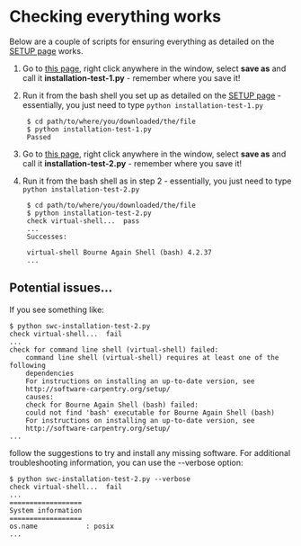 ---
---

# Checking everything works

Below are a couple of scripts for ensuring everything as detailed on the [SETUP page](../../Setup/setup) works.

1. Go to [this page](https://raw.githubusercontent.com/Chris35Wills/Chris35Wills.github.io/master/courses/Setup_check/installation-test-1.py), right click anywhere in the window, select **save as** and call it **installation-test-1.py** - remember where you save it!

2. Run it from the bash shell you set up as detailed on the [SETUP page](../../Setup/setup) - essentially, you just need to type ```python installation-test-1.py```


		$ cd path/to/where/you/downloaded/the/file
		$ python installation-test-1.py
		Passed


3. Go to [this page](https://raw.githubusercontent.com/Chris35Wills/Chris35Wills.github.io/master/courses/Setup_check/installation-test-2.py), right click anywhere in the window, select **save as** and call it **installation-test-2.py** - remember where you save it!

4. Run it from the bash shell as in step 2 - essentially, you just need to type ```python installation-test-2.py```


		$ cd path/to/where/you/downloaded/the/file
		$ python installation-test-2.py
		check virtual-shell...  pass
		...
		Successes:

		virtual-shell Bourne Again Shell (bash) 4.2.37
		...


## Potential issues...

If you see something like:


	$ python swc-installation-test-2.py
	check virtual-shell...  fail
	...
	check for command line shell (virtual-shell) failed:
		command line shell (virtual-shell) requires at least one of the following 
		dependencies
		For instructions on installing an up-to-date version, see
		http://software-carpentry.org/setup/
		causes:
		check for Bourne Again Shell (bash) failed:
		could not find 'bash' executable for Bourne Again Shell (bash)
		For instructions on installing an up-to-date version, see
		http://software-carpentry.org/setup/
	...


follow the suggestions to try and install any missing software. For additional troubleshooting information, you can use the --verbose option:


	$ python swc-installation-test-2.py --verbose
	check virtual-shell...  fail
	...
	==================
	System information
	==================
	os.name            : posix
	...